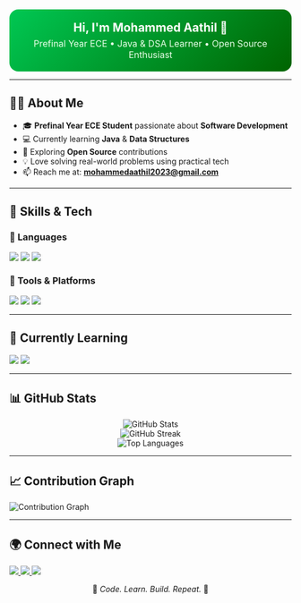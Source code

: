<!-- Green Hero Section -->
<div align="center" style="background: linear-gradient(135deg,#00C853,#006400); padding: 20px; border-radius: 16px; margin: 10px 0;">
  <h2 style="color: #ffffff; margin: 0;">Hi, I'm <b>Mohammed Aathil</b> 👋</h2>
  <p style="color: #eaffea; font-size: 16px; margin: 6px 0 0;">
    Prefinal Year ECE • Java & DSA Learner • Open Source Enthusiast
  </p>
</div>

---

## 👨‍💻 About Me

- 🎓 **Prefinal Year ECE Student** passionate about **Software Development**
- 💻 Currently learning **Java** & **Data Structures**
- 🌱 Exploring **Open Source** contributions
- 💡 Love solving real-world problems using practical tech
- 📫 Reach me at: **mohammedaathil2023@gmail.com**

---

## 🚀 Skills & Tech

### 🔹 Languages  
<p>
  <img src="https://img.shields.io/badge/Java-006400?style=for-the-badge&logo=openjdk&logoColor=white"/>
  <img src="https://img.shields.io/badge/HTML5-E34F26?style=for-the-badge&logo=html5&logoColor=white"/>
  <img src="https://img.shields.io/badge/CSS3-1572B6?style=for-the-badge&logo=css3&logoColor=white"/>
</p>

### 🔹 Tools & Platforms  
<p>
  <img src="https://img.shields.io/badge/Git-F05032?style=for-the-badge&logo=git&logoColor=white"/>
  <img src="https://img.shields.io/badge/GitHub-181717?style=for-the-badge&logo=github&logoColor=white"/>
  <img src="https://img.shields.io/badge/VS%20Code-007ACC?style=for-the-badge&logo=visualstudiocode&logoColor=white"/>
</p>

---

## 📘 Currently Learning  
<p>
  <img src="https://img.shields.io/badge/Core%20Java-228B22?style=for-the-badge&logo=openjdk&logoColor=white"/>
  <img src="https://img.shields.io/badge/Data%20Structures-2E8B57?style=for-the-badge&logo=c&logoColor=white"/>
</p>

---

## 📊 GitHub Stats  
<p align="center">
  <img src="https://github-readme-stats.vercel.app/api?username=Mohammed-Aathil&show_icons=true&theme=chartreuse-dark" alt="GitHub Stats" />
  <br/>
  <img src="https://github-readme-streak-stats.herokuapp.com/?user=Mohammed-Aathil&theme=chartreuse-dark" alt="GitHub Streak" />
  <br/>
  <img src="https://github-readme-stats.vercel.app/api/top-langs/?username=Mohammed-Aathil&layout=compact&theme=chartreuse-dark" alt="Top Languages" />
</p>

---

## 📈 Contribution Graph  
![Contribution Graph](https://github-readme-activity-graph.vercel.app/graph?username=Mohammed-Aathil&theme=github-compact&color=00FF00&line=00FF00&point=ffffff&area=true&hide_border=false&custom_title=Contribution%20Graph)

---

## 🌍 Connect with Me  
<p>
  <a href="https://www.linkedin.com/in/mohammed-aathil" target="_blank">
    <img src="https://img.shields.io/badge/LinkedIn-0A66C2?style=for-the-badge&logo=linkedin&logoColor=white"/>
  </a>
  <a href="mailto:mohammedaathil2023@gmail.com" target="_blank">
    <img src="https://img.shields.io/badge/Email-D14836?style=for-the-badge&logo=gmail&logoColor=white"/>
  </a>
  <a href="https://github.com/Mohammed-Aathil" target="_blank">
    <img src="https://img.shields.io/badge/GitHub-006400?style=for-the-badge&logo=github&logoColor=white"/>
  </a>
</p>

<p align="center">
  🌟 <i>Code. Learn. Build. Repeat.</i> 🌟
</p>
